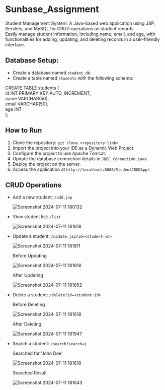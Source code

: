 # Sunbase_Assignment

Student Management System: A Java-based web application using JSP, Servlets, and MySQL for CRUD operations on student records.<br/>
Easily manage student information, including name, email, and age, with functionalities for adding, updating, and deleting records in a user-friendly interface.

## Database Setup:
- Create a database named `student_db`.
- Create a table named `students` with the following schema:

CREATE TABLE students ( <br/>
  id INT PRIMARY KEY AUTO_INCREMENT,<br/>
name VARCHAR(50),<br/>
email VARCHAR(50),<br/>
age INT<br/>
);<br/>

## How to Run

1. Clone the repository: `git clone <repository-link>`
2. Import the project into your IDE as a Dynamic Web Project.
3. Configure the project to use Apache Tomcat.
4. Update the database connection details in `JDBC_Connection.java`.
5. Deploy the project on the server.
6. Access the application at `http://localhost:8080/StudentCRUDApp/`.

## CRUD Operations

- Add a new student: `/add.jsp`

  ![Screenshot 2024-07-11 180132](https://github.com/jabeerkhan444/Sunbase_Assignment/assets/78999289/61cf6cde-c1da-4a3c-8140-d3c713d12878)

- View student list: `/list`

  ![Screenshot 2024-07-11 181618](https://github.com/jabeerkhan444/Sunbase_Assignment/assets/78999289/14dc246c-3770-4bfa-bff2-9a2b09ffb494)
  
- Update a student: `/update.jsp?id=<student-id>`
  
  ![Screenshot 2024-07-11 181811](https://github.com/jabeerkhan444/Sunbase_Assignment/assets/78999289/fcb41d0f-ea3a-4a76-812a-68c33ce93a81)

  Before Updating
  
  ![Screenshot 2024-07-11 181618](https://github.com/jabeerkhan444/Sunbase_Assignment/assets/78999289/14dc246c-3770-4bfa-bff2-9a2b09ffb494)
  
  After Updating
  
  ![Screenshot 2024-07-11 181852](https://github.com/jabeerkhan444/Sunbase_Assignment/assets/78999289/22342021-1b1f-4a44-a2db-cb0692b0aa11)

- Delete a student: `/delete?id=<student-id>`
  
  Before Deleting

  ![Screenshot 2024-07-11 181618](https://github.com/jabeerkhan444/Sunbase_Assignment/assets/78999289/14dc246c-3770-4bfa-bff2-9a2b09ffb494)

  After Deleting

  ![Screenshot 2024-07-11 181947](https://github.com/jabeerkhan444/Sunbase_Assignment/assets/78999289/20b18b02-14e1-4d15-a879-91f6ed154f0d)

- Search a student: `/search?search=j`
  
  Searched for 'John Doe'
  
  ![Screenshot 2024-07-11 181618](https://github.com/jabeerkhan444/Sunbase_Assignment/assets/78999289/28812b33-d46e-43d6-b234-d73621bb2947)

  Searched Result

  ![Screenshot 2024-07-11 181643](https://github.com/jabeerkhan444/Sunbase_Assignment/assets/78999289/3e87d331-bbec-4865-b50e-7d39b70fc8c4)


